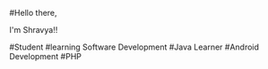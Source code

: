 #Hello there,

I'm Shravya!!

#Student
#learning Software Development
#Java Learner
#Android Development
#PHP





